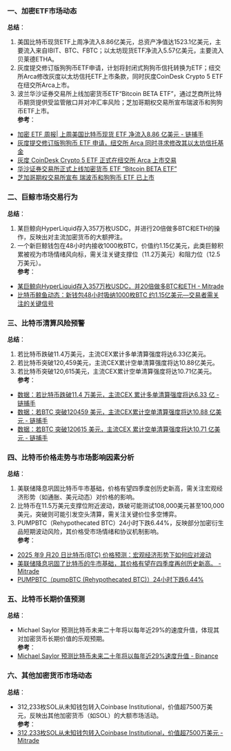### 一、加密ETF市场动态  
**总结**：  
1. 美国比特币现货ETF上周净流入8.86亿美元，总资产净值达1523.1亿美元，主要流入来自IBIT、BTC、FBTC；以太坊现货ETF净流入5.57亿美元，主要流入贝莱德ETHA。  
2. 灰度提交修订版狗狗币ETF申请，计划将封闭式狗狗币信托转换为ETF；纽交所Arca修改灰度以太坊信托ETF上市条款，同时灰度CoinDesk Crypto 5 ETF在纽交所Arca上市。  
3. 波兰华沙证券交易所上线加密货币ETF“Bitcoin BETA ETF”，通过芝商所比特币期货提供受监管敞口并对冲汇率风险；芝加哥期权交易所宣布瑞波币和狗狗币ETF上市。  
**参考**：  
- [加密 ETF 周报| 上周美国比特币现货 ETF 净流入8.86 亿美元 - 链捕手](https://www.chaincatcher.com/article/2207299)  
- [灰度提交修订版狗狗币 ETF 申请，纽交所 Arca 同时寻求修改其以太坊信托基金](https://www.chaincatcher.com/article/2207059)  
- [灰度 CoinDesk Crypto 5 ETF 正式在纽交所 Arca 上市交易](https://www.chaincatcher.com/article/2207031)  
- [华沙证券交易所正式上线加密货币 ETF “Bitcoin BETA ETF”](https://www.chaincatcher.com/article/2206989)  
- [芝加哥期权交易所宣布 瑞波币和狗狗币 ETF 已上市](https://www.chaincatcher.com/article/2206735)  


### 二、巨鲸市场交易行为  
**总结**：  
1. 某巨鲸向HyperLiquid存入357万枚USDC，并进行20倍做多BTC和ETH的操作，反映出对主流加密货币的大额押注。  
2. 一个新巨鲸钱包在48小时内接收1000枚BTC，价值约1.15亿美元，此类巨鲸积累被视为市场情绪风向标，需关注关键支撑位（11.2万美元）和阻力位（12.5万美元）。  
**参考**：  
- [某巨鲸向HyperLiquid存入357万枚USDC，并20倍做多BTC和ETH - Mitrade](https://www.mitrade.com/cn/insights/news/live-news/article-3-1139412-20250922)  
- [比特币鲸鱼动态：新钱包48小时吸纳1000枚BTC 约1.15亿美元—交易者需关注的关键信号](https://blockchain.news/zh/flashnews/bitcoin-whale-activity-new-wallet-receives-1000-btc-worth-about-115m-usd-in-48-hours-key-trading-signals-for-btc-zh)  


### 三、比特币清算风险预警  
**总结**：  
1. 若比特币跌破11.4万美元，主流CEX累计多单清算强度将达6.33亿美元。  
2. 若比特币突破120,459美元，主流CEX累计空单清算强度将达10.88亿美元。  
3. 若比特币突破120,615美元，主流CEX累计空单清算强度将达10.71亿美元。  
**参考**：  
- [数据：若比特币跌破11.4 万美元，主流CEX 累计多单清算强度将达6.33 亿 - 链捕手](https://www.chaincatcher.com/article/2207337)  
- [数据：若BTC 突破120459 美元，主流CEX累计空单清算强度将达10.88 亿美元 - 链捕手](https://www.chaincatcher.com/article/2207326)  
- [数据：若BTC 突破120615 美元，主流CEX 累计空单清算强度将达10.71 亿美元 - 链捕手](https://www.chaincatcher.com/article/2207318)  


### 四、比特币价格走势与市场影响因素分析  
**总结**：  
1. 美联储降息巩固比特币牛市基础，价格有望四季度创历史新高，需关注宏观经济形势（如通胀、美元动态）对价格的影响。  
2. 比特币在11.5万美元支撑位附近波动，跌破可能测试108,000美元甚至100,000美元，突破则可能引发空头清算，需关注关键价位多空博弈。  
3. PUMPBTC（Rehypothecated BTC）24小时下跌6.44%，反映部分加密衍生品短期波动风险，其价格受市场情绪和协议机制影响。  
**参考**：  
- [2025 年9 月20 日比特币(BTC) 价格预测：宏观经济形势下如何应对波动](https://m.528btc.com/news/129313601.html)  
- [美联储降息巩固了比特币的牛市基础，其价格有望在四季度再创历史新高。 - Mitrade](https://www.mitrade.com/cn/insights/news/live-news/article-3-1139134-20250922)  
- [PUMPBTC（pumpBTC (Rehypothecated BTC)）24小时下跌6.44%](https://cn.cointelegraph.com/flash-news/13925189)  


### 五、比特币长期价值预测  
**总结**：  
- Michael Saylor 预测比特币未来二十年将以每年近29%的速度升值，体现其对加密货币长期价值的乐观预期。  
**参考**：  
- [Michael Saylor 预测比特币未来二十年将以每年近29%速度升值 - Binance](https://www.binance.com/zh-CN/square/post/09-21-2025-michael-saylor-29-29986976902026)  


### 六、其他加密货币市场动态  
**总结**：  
- 312,233枚SOL从未知钱包转入Coinbase Institutional，价值超7500万美元，反映出其他加密货币（如SOL）的大额市场活动。  
**参考**：  
- [312,233枚SOL从未知钱包转入Coinbase Institutional，价值超7500万美元 - Mitrade](https://www.mitrade.com/cn/insights/news/live-news/article-3-1138830-20250921)